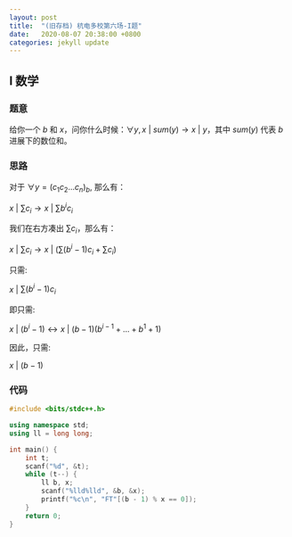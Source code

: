 ```yaml
---
layout: post
title:  "(旧存档) 杭电多校第六场-I题"
date:   2020-08-07 20:38:00 +0800
categories: jekyll update
---
```

## I 数学

### 题意

给你一个 $b$ 和 $x$，问你什么时候：$\forall y, x$ \| $sum(y) \rightarrow x$ \| $y$，其中 $sum(y)$ 代表 $b$ 进展下的数位和。

### 思路

对于 $∀ y = (c_1c_2...c_n)_b$, 那么有：

$x$ \| $\sum c_i \rightarrow x$ \| $\sum b^ic_i$

我们在右方凑出 $\sum c_i$，那么有：

$x$ \| $\sum c_i \rightarrow x$ \| $(\sum(b^i-1)c_i + \sum c_i)$

只需:

$x$ \| $\sum(b^i-1)c_i$

即只需:

$x$ \| $(b^i-1) \leftrightarrow x$ \| $(b-1)(b^{i-1}+...+b^1+1)$

因此，只需:

$x$ \| $(b-1)$

### 代码

```c++
#include <bits/stdc++.h>

using namespace std;
using ll = long long;

int main() {
    int t;
    scanf("%d", &t);
    while (t--) {
        ll b, x;
        scanf("%lld%lld", &b, &x);
        printf("%c\n", "FT"[(b - 1) % x == 0]);
    }
    return 0;
}
```
